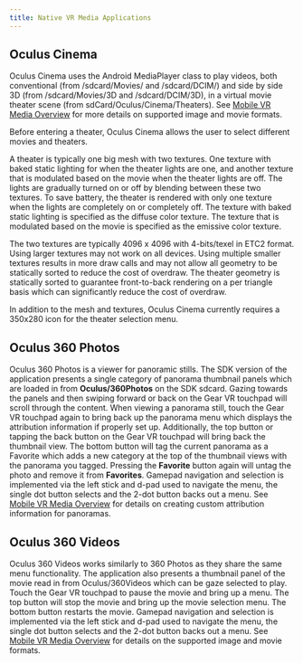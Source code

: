 ```yaml
---
title: Native VR Media Applications
---
```




## Oculus Cinema

Oculus Cinema uses the Android MediaPlayer class to play videos, both conventional (from /sdcard/Movies/ and /sdcard/DCIM/) and side by side 3D (from /sdcard/Movies/3D and /sdcard/DCIM/3D), in a virtual movie theater scene (from sdCard/Oculus/Cinema/Theaters). See [Mobile VR Media Overview](/documentation/mobilesdk/latest/concepts/mobile-media-overview/#mobile-media-overview) for more details on supported image and movie formats.

Before entering a theater, Oculus Cinema allows the user to select different movies and theaters.

A theater is typically one big mesh with two textures. One texture with baked static lighting for when the theater lights are one, and another texture that is modulated based on the movie when the theater lights are off. The lights are gradually turned on or off by blending between these two textures. To save battery, the theater is rendered with only one texture when the lights are completely on or completely off. The texture with baked static lighting is specified as the diffuse color texture. The texture that is modulated based on the movie is specified as the emissive color texture.

The two textures are typically 4096 x 4096 with 4-bits/texel in ETC2 format. Using larger textures may not work on all devices. Using multiple smaller textures results in more draw calls and may not allow all geometry to be statically sorted to reduce the cost of overdraw. The theater geometry is statically sorted to guarantee front-to-back rendering on a per triangle basis which can significantly reduce the cost of overdraw. 

In addition to the mesh and textures, Oculus Cinema currently requires a 350x280 icon for the theater selection menu. 

## Oculus 360 Photos

Oculus 360 Photos is a viewer for panoramic stills. The SDK version of the application presents a single category of panorama thumbnail panels which are loaded in from **Oculus/360Photos** on the SDK sdcard. Gazing towards the panels and then swiping forward or back on the Gear VR touchpad will scroll through the content. When viewing a panorama still, touch the Gear VR touchpad again to bring back up the panorama menu which displays the attribution information if properly set up. Additionally, the top button or tapping the back button on the Gear VR touchpad will bring back the thumbnail view. The bottom button will tag the current panorama as a Favorite which adds a new category at the top of the thumbnail views with the panorama you tagged. Pressing the **Favorite** button again will untag the photo and remove it from **Favorites**. Gamepad navigation and selection is implemented via the left stick and d-pad used to navigate the menu, the single dot button selects and the 2-dot button backs out a menu. See [Mobile VR Media Overview](/documentation/mobilesdk/latest/concepts/mobile-media-overview/#mobile-media-overview) for details on creating custom attribution information for panoramas.

## Oculus 360 Videos

Oculus 360 Videos works similarly to 360 Photos as they share the same menu functionality. The application also presents a thumbnail panel of the movie read in from Oculus/360Videos which can be gaze selected to play. Touch the Gear VR touchpad to pause the movie and bring up a menu. The top button will stop the movie and bring up the movie selection menu. The bottom button restarts the movie. Gamepad navigation and selection is implemented via the left stick and d-pad used to navigate the menu, the single dot button selects and the 2-dot button backs out a menu. See [Mobile VR Media Overview](/documentation/mobilesdk/latest/concepts/mobile-media-overview/#mobile-media-overview) for details on the supported image and movie formats.
